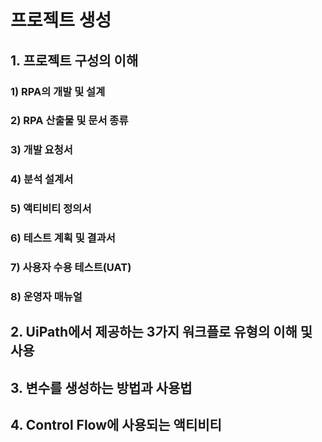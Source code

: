 # 프로젝트 생성

## 1. 프로젝트 구성의 이해

### 1) RPA의 개발 및 설계

### 2) RPA 산출물 및 문서 종류

### 3) 개발 요청서

### 4)  분석 설계서

### 5)  액티비티 정의서

### 6)  테스트 계획 및 결과서

### 7)  사용자 수용 테스트(UAT)

### 8)  운영자 매뉴얼




## 2. UiPath에서 제공하는 3가지 워크플로 유형의 이해 및 사용


## 3. 변수를 생성하는 방법과 사용법


## 4. Control Flow에 사용되는 액티비티
